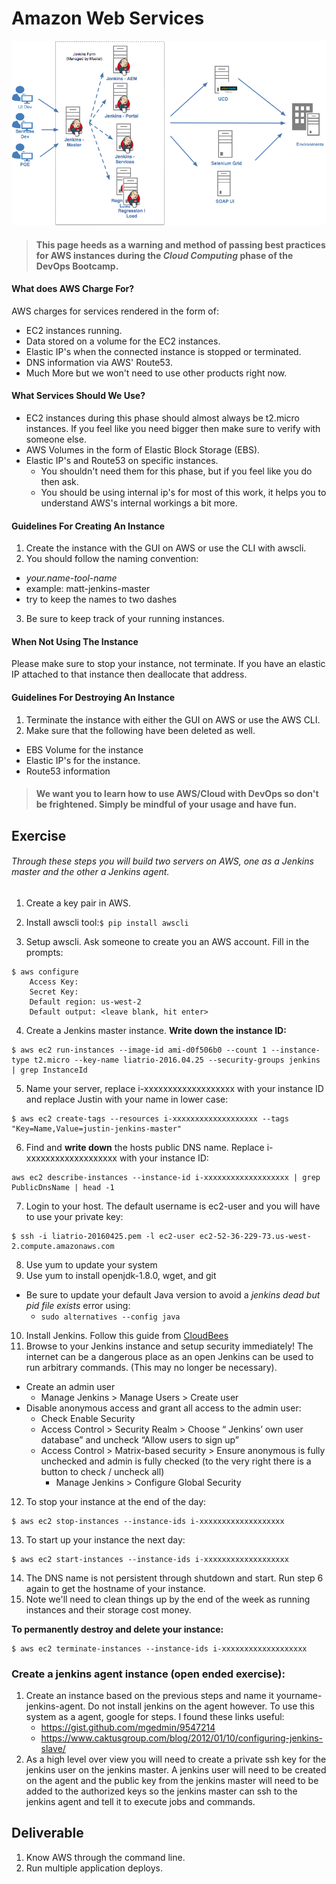 # Amazon Web Services

<center>

   ![](img/jenkins2.png)

</center>

>#### This page heeds as a warning and method of passing best practices for AWS instances during the _Cloud Computing_ phase of the DevOps Bootcamp. 

#### What does AWS Charge For?

AWS charges for services rendered in the form of:

- EC2 instances running. 
- Data stored on a volume for the EC2 instances. 
- Elastic IP's when the connected instance is stopped or terminated. 
- DNS information via AWS' Route53. 
- Much More but we won't need to use other products right now. 

#### What Services Should We Use?

- EC2 instances during this phase should almost always be t2.micro instances. If you feel like you need bigger then make sure to verify with someone else.
- AWS Volumes in the form of Elastic Block Storage (EBS). 
- Elastic IP's and Route53 on specific instances. 
   - You shouldn't need them for this phase,  but if you feel like you do then ask. 
   - You should be using internal ip's for most of this work, it helps you to understand AWS's internal workings a bit more. 

#### Guidelines For Creating An Instance 

1. Create the instance with the GUI on AWS or use the CLI with awscli. 
2. You should follow the naming convention: 
  - _your.name_-_tool_-_name_
  - example: matt-jenkins-master
  - try to keep the names to two dashes
3. Be sure to keep track of your running instances.

#### When Not Using The Instance

Please make sure to stop your instance, not terminate. If you have an elastic IP attached to that instance then deallocate that address. 

#### Guidelines For Destroying An Instance

1. Terminate the instance with either the GUI on AWS or use the AWS CLI. 
2. Make sure that the following have been deleted as well. 
  - EBS Volume for the instance
  - Elastic IP's for the instance. 
  - Route53 information

>#### We want you to learn how to use AWS/Cloud with DevOps so don't be frightened. Simply be mindful of your usage and have fun.

## Exercise

###### Through these steps you will build two servers on AWS, one as a Jenkins master and the other a Jenkins agent.

1. Create a key pair in AWS.
2. Install awscli tool:`$ pip install awscli`

3. Setup awscli. Ask someone to create you an AWS account. Fill in the prompts:

```
$ aws configure
    Access Key:
    Secret Key:
    Default region: us-west-2
    Default output: <leave blank, hit enter>
```

4. Create a Jenkins master instance. **Write down the instance ID:**

```
$ aws ec2 run-instances --image-id ami-d0f506b0 --count 1 --instance-type t2.micro --key-name liatrio-2016.04.25 --security-groups jenkins | grep InstanceId
```

5. Name your server, replace i-xxxxxxxxxxxxxxxxxxx with your instance ID and replace Justin with your name in lower case:

```
$ aws ec2 create-tags --resources i-xxxxxxxxxxxxxxxxxxx --tags "Key=Name,Value=justin-jenkins-master"
```


6. Find and **write down** the hosts public DNS name. Replace i-xxxxxxxxxxxxxxxxxxx with your instance ID:

```
aws ec2 describe-instances --instance-id i-xxxxxxxxxxxxxxxxxxx | grep PublicDnsName | head -1
```

7. Login to your host. The default username is ec2-user and you will have to use your private key:

```
$ ssh -i liatrio-20160425.pem -l ec2-user ec2-52-36-229-73.us-west-2.compute.amazonaws.com 
```

8. Use yum to update your system
9. Use yum to install openjdk-1.8.0, wget, and git
  - Be sure to update your default Java version to avoid a _jenkins dead but pid file exists_ error using:
    - ```sudo alternatives --config java```

10. Install Jenkins. Follow this guide from [CloudBees](https://wiki.jenkins-ci.org/display/JENKINS/Installing+Jenkins+on+Red+Hat+distributions)
11. Browse to your Jenkins instance and setup security immediately! The internet can be a dangerous place as an open Jenkins can be used to run arbitrary commands. (This may no longer be necessary).
 
- Create an admin user
   - Manage Jenkins > Manage Users > Create user
- Disable anonymous access and grant all access to the admin user:
   - Check Enable Security
   - Access Control > Security Realm > Choose “ Jenkins’ own user database” and uncheck “Allow users to sign up”
   - Access Control > Matrix-based security > Ensure anonymous is fully unchecked and admin is fully checked (to the very right there is a button to check / uncheck all)
     - Manage Jenkins > Configure Global Security

12. To stop your instance at the end of the day:
```
$ aws ec2 stop-instances --instance-ids i-xxxxxxxxxxxxxxxxxxx
```

13. To start up your instance the next day:
```
$ aws ec2 start-instances --instance-ids i-xxxxxxxxxxxxxxxxxxx
```

14. The DNS name is not persistent through shutdown and start. Run step 6 again to get the hostname of your instance.
15. Note we'll need to clean things up by the end of the week as running instances and their storage cost money. 

**To permanently destroy and delete your instance:**

```
$ aws ec2 terminate-instances --instance-ids i-xxxxxxxxxxxxxxxxxxx
```
### Create a jenkins agent instance (open ended exercise):

1. Create an instance based on the previous steps and name it yourname-jenkins-agent. Do not install jenkins on the agent however. To use this system as a agent, google for steps. I found these links useful:
   - https://gist.github.com/mgedmin/9547214
   - https://www.caktusgroup.com/blog/2012/01/10/configuring-jenkins-slave/
2. As a high level over view you will need to create a private ssh key for the jenkins user on the jenkins master. A jenkins user will need to be created on the agent and the public key from the jenkins master will need to be added to the authorized keys so the jenkins master can ssh to the jenkins agent and tell it to execute jobs and commands.

## Deliverable 

1. Know AWS through the command line. 
2. Run multiple application deploys. 



